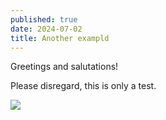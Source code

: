 ```yaml
---
published: true
date: 2024-07-02
title: Another exampld
---
```

Greetings and salutations!

Please disregard, this is only a test.

![](/public/depaul_light_logo.png)